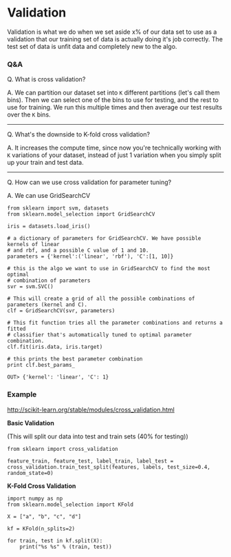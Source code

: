 # Validation

Validation is what we do when we set aside x% of our data set to use as a validation
that our training set of data is actually doing it's job correctly. The test set of data
is unfit data and completely new to the algo.

### Q&A

Q. What is cross validation?

A. We can partition our dataset set into `K` different partitions (let's call them
bins). Then we can select one of the bins to use for testing, and the rest to use
for training. We run this multiple times and then average our test results over the
`K` bins.

---

Q. What's the downside to K-fold cross validation?

A. It increases the compute time, since now you're technically working with `K` variations
of your dataset, instead of just 1 variation when you simply split up your train
and test data.

---

Q. How can we use cross validation for parameter tuning?

A. We can use GridSearchCV

```
from sklearn import svm, datasets
from sklearn.model_selection import GridSearchCV

iris = datasets.load_iris()

# a dictionary of parameters for GridSearchCV. We have possible kernels of linear
# and rbf, and a possible C value of 1 and 10.
parameters = {'kernel':('linear', 'rbf'), 'C':[1, 10]}

# this is the algo we want to use in GridSearchCV to find the most optimal
# combination of parameters
svr = svm.SVC()

# This will create a grid of all the possible combinations of parameters (kernel and C).
clf = GridSearchCV(svr, parameters)

# This fit function tries all the parameter combinations and returns a fitted
# classifier that's automatically tuned to optimal parameter combination.
clf.fit(iris.data, iris.target)

# this prints the best parameter combination
print clf.best_params_

OUT> {'kernel': 'linear', 'C': 1}
```

### Example

http://scikit-learn.org/stable/modules/cross_validation.html

**Basic Validation**

(This will split our data into test and train sets (40% for testing))

```
from sklearn import cross_validation

feature_train, feature_test, label_train, label_test = cross_validation.train_test_split(features, labels, test_size=0.4, random_state=0)
```

**K-Fold Cross Validation**

```
import numpy as np
from sklearn.model_selection import KFold

X = ["a", "b", "c", "d"]

kf = KFold(n_splits=2)

for train, test in kf.split(X):
    print("%s %s" % (train, test))

```

